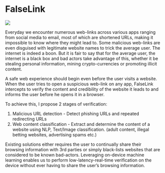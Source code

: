 # FalseLink

![](https://github.com/chandruscm/WhatTheLink/blob/master/images/header.png)

Everyday we encounter numerous web-links across various apps ranging from social media to email, most of which are shortened URLs, making it impossible to know where they might lead to. Some malicious web-links are even disguised with legitimate website names to trick the average user. The internet is indeed a boon. But it is fair to say that for the average user, the internet is a black box and bad actors take advantage of this, whether it be stealing personal information, mining crypto-currencies or promoting illicit content.

A safe web experience should begin even before the user visits a website. When the user tries to open a suspicious web-link on any app, FalseLink intercepts to verify the content and credibility of the website it leads to and informs the user before he opens it in a browser.

To achieve this, I propose 2 stages of verification:
1. Malicious URL detection - Detect phishing URLs and repeated redirecting URLs
2. Web content classification - Extract and determine the content of a website using NLP, Text/Image classification. (adult content, illegal betting websites, advertising spams etc.)

Existing solutions either requires the user to continually share their browsing information with 3rd parties or simply black-lists websites that are considered to be known bad-actors. Leveraging on-device machine learning enables us to perform low-latency-real-time verification on the device without ever having to share the user’s browsing information.
